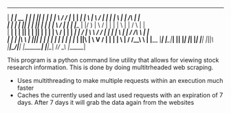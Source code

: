  ______    _____    _    _  ________   ________  ___  __     ________   ______    ___     _       _    ________    _    _              _      
|   ___|  |  __ |  | |  || |__   ___| |___   __| \  \/ /    |___   __| |   ___|  |  _\   | \     / |  |__   ___|  | \  | |     /\     | |     
|  |____  | |  ||  | |  ||    |  |        | |     \   /         | |    |  |____  | |/ )  |  \   /  |     |  |     |  \ | |    /  \    | |     
|   ____| | |  ||  | |  ||    |  |        | |      \ /          | |    |   ____| |   /   | \ \ / / |     |  |     | \ \| |   / /\ \   | |     
|  |___   | |__\ \ | |__||  __|  |__      | |      | |          | |    |  |___   | ||\   |  \ V /  |   __|  |__   |  \   |  / /__\ \  | |____ 
|______|  |_____\_\|_____| |________|     |_|      |_|          |_|    |______|  |_||_\  |__|\_/|__|  |________|  |__|\__| /_/    \_\ |______|


This program is a python command line utility that allows for viewing stock research information.
This is done by doing multitrheaded web scraping.

- Uses multithreading to make multiple requests within an execution much faster
- Caches the currently used and last used requests with an expiration of 7 days. After 7 days it will
  grab the data again from the websites
